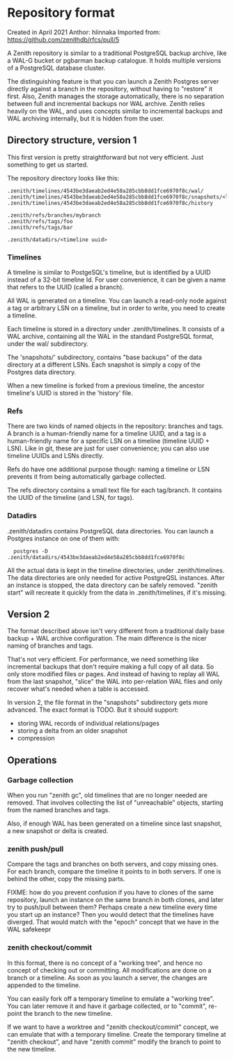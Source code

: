 # Repository format 
Created in April 2021
Anthor: hlinnaka
Imported from: https://github.com/zenithdb/rfcs/pull/5


A Zenith repository is similar to a traditional PostgreSQL backup
archive, like a WAL-G bucket or pgbarman backup catalogue. It holds
multiple versions of a PostgreSQL database cluster.

The distinguishing feature is that you can launch a Zenith Postgres
server directly against a branch in the repository, without having to
"restore" it first. Also, Zenith manages the storage automatically,
there is no separation between full and incremental backups nor WAL
archive. Zenith relies heavily on the WAL, and uses concepts similar
to incremental backups and WAL archiving internally, but it is hidden
from the user.

## Directory structure, version 1

This first version is pretty straightforward but not very
efficient. Just something to get us started.

The repository directory looks like this:

    .zenith/timelines/4543be3daeab2ed4e58a285cbb8dd1fce6970f8c/wal/
    .zenith/timelines/4543be3daeab2ed4e58a285cbb8dd1fce6970f8c/snapshots/<lsn>/
    .zenith/timelines/4543be3daeab2ed4e58a285cbb8dd1fce6970f8c/history
    
    .zenith/refs/branches/mybranch
    .zenith/refs/tags/foo
    .zenith/refs/tags/bar
    
    .zenith/datadirs/<timeline uuid>

### Timelines

A timeline is similar to PostgeSQL's timeline, but is identified by a
UUID instead of a 32-bit timeline Id.  For user convenience, it can be
given a name that refers to the UUID (called a branch).

All WAL is generated on a timeline. You can launch a read-only node
against a tag or arbitrary LSN on a timeline, but in order to write,
you need to create a timeline.

Each timeline is stored in a directory under .zenith/timelines. It
consists of a WAL archive, containing all the WAL in the standard
PostgreSQL format, under the wal/ subdirectory.

The 'snapshots/' subdirectory, contains "base backups" of the data
directory at a different LSNs. Each snapshot is simply a copy of the
Postgres data directory.

When a new timeline is forked from a previous timeline, the ancestor
timeline's UUID is stored in the 'history' file.

### Refs

There are two kinds of named objects in the repository: branches and
tags.  A branch is a human-friendly name for a timeline UUID, and a
tag is a human-friendly name for a specific LSN on a timeline
(timeline UUID + LSN).  Like in git, these are just for user
convenience; you can also use timeline UUIDs and LSNs directly.

Refs do have one additional purpose though: naming a timeline or LSN
prevents it from being automatically garbage collected.

The refs directory contains a small text file for each tag/branch. It
contains the UUID of the timeline (and LSN, for tags).

### Datadirs

.zenith/datadirs contains PostgreSQL data directories. You can launch
a Postgres instance on one of them with:

```
  postgres -D .zenith/datadirs/4543be3daeab2ed4e58a285cbb8dd1fce6970f8c
```

All the actual data is kept in the timeline directories, under
.zenith/timelines. The data directories are only needed for active
PostgreQSL instances. After an instance is stopped, the data directory
can be safely removed. "zenith start" will recreate it quickly from
the data in .zenith/timelines, if it's missing.

## Version 2

The format described above isn't very different from a traditional
daily base backup + WAL archive configuration. The main difference is
the nicer naming of branches and tags.

That's not very efficient. For performance, we need something like
incremental backups that don't require making a full copy of all
data. So only store modified files or pages. And instead of having to
replay all WAL from the last snapshot, "slice" the WAL into
per-relation WAL files and only recover what's needed when a table is
accessed.

In version 2, the file format in the "snapshots" subdirectory gets
more advanced. The exact format is TODO. But it should support:
- storing WAL records of individual relations/pages
- storing a delta from an older snapshot
- compression


## Operations

### Garbage collection

When you run "zenith gc", old timelines that are no longer needed are
removed. That involves collecting the list of "unreachable" objects,
starting from the named branches and tags.

Also, if enough WAL has been generated on a timeline since last
snapshot, a new snapshot or delta is created.

### zenith push/pull

Compare the tags and branches on both servers, and copy missing ones.
For each branch, compare the timeline it points to in both servers. If
one is behind the other, copy the missing parts.

FIXME: how do you prevent confusion if you have to clones of the same
repository, launch an instance on the same branch in both clones, and
later try to push/pull between them? Perhaps create a new timeline
every time you start up an instance? Then you would detect that the
timelines have diverged. That would match with the "epoch" concept
that we have in the WAL safekeepr

### zenith checkout/commit

In this format, there is no concept of a "working tree", and hence no
concept of checking out or committing. All modifications are done on
a branch or a timeline. As soon as you launch a server, the changes are
appended to the timeline.

You can easily fork off a temporary timeline to emulate a "working tree".
You can later remove it and have it garbage collected, or to "commit",
re-point the branch to the new timeline.

If we want to have a worktree and "zenith checkout/commit" concept, we can
emulate that with a temporary timeline. Create the temporary timeline at
"zenith checkout", and have "zenith commit" modify the branch to point to
the new timeline.
